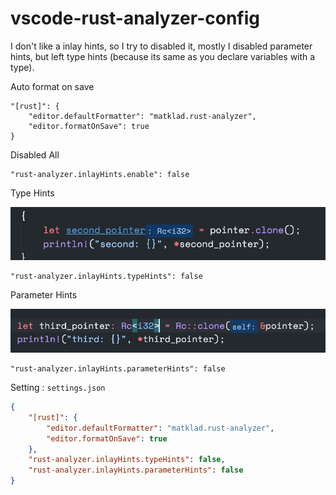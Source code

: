 # vscode-rust-analyzer-config

I don't like a inlay hints, so I try to disabled it, mostly I disabled parameter hints, but left type hints (because its same as you declare variables with a type).

Auto format on save

```
"[rust]": {
    "editor.defaultFormatter": "matklad.rust-analyzer",
    "editor.formatOnSave": true
}
```

Disabled All

```
"rust-analyzer.inlayHints.enable": false
```

Type Hints

![Type Hint](screenshots/type-hint.png)

```
"rust-analyzer.inlayHints.typeHints": false
```

Parameter Hints

![Parameter Hint](screenshots/parameter-hint.png)

```
"rust-analyzer.inlayHints.parameterHints": false
```

Setting : `settings.json`

```json
{
    "[rust]": {
        "editor.defaultFormatter": "matklad.rust-analyzer",
        "editor.formatOnSave": true
    },
    "rust-analyzer.inlayHints.typeHints": false,
    "rust-analyzer.inlayHints.parameterHints": false
}
```
